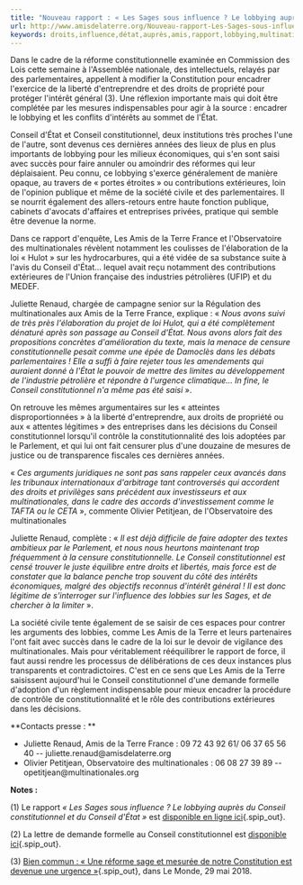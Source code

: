 ```yaml
---
title: "Nouveau rapport : « Les Sages sous influence ? Le lobbying auprès du Conseil constitutionnel et du Conseil d’État »"
url: http://www.amisdelaterre.org/Nouveau-rapport-Les-Sages-sous-influence-Le-lobbying-aupres-du-Conseil.html
keywords: droits,influence,détat,auprès,amis,rapport,lobbying,multinationales,sages,conseil,terre,renaud,constitutionnel
---
```

Dans le cadre de la réforme constitutionnelle examinée en Commission des Lois cette semaine à l'Assemblée nationale, des intellectuels, relayés par des parlementaires, appellent à modifier la Constitution pour encadrer l'exercice de la liberté d'entreprendre et des droits de propriété pour protéger l'intérêt général (3). Une réflexion importante mais qui doit être complétée par les mesures indispensables pour agir à la source : encadrer le lobbying et les conflits d'intérêts au sommet de l'État.

Conseil d'État et Conseil constitutionnel, deux institutions très proches l'une de l'autre, sont devenus ces dernières années des lieux de plus en plus importants de lobbying pour les milieux économiques, qui s'en sont saisi avec succès pour faire annuler ou amoindrir des réformes qui leur déplaisaient. Peu connu, ce lobbying s'exerce généralement de manière opaque, au travers de « portes étroites » ou contributions extérieures, loin de l'opinion publique et même de la société civile et des parlementaires. Il se nourrit également des allers-retours entre haute fonction publique, cabinets d'avocats d'affaires et entreprises privées, pratique qui semble être devenue la norme.

Dans ce rapport d'enquête, Les Amis de la Terre France et l'Observatoire des multinationales révèlent notamment les coulisses de l'élaboration de la loi « Hulot » sur les hydrocarbures, qui a été vidée de sa substance suite à l'avis du Conseil d'État\... lequel avait reçu notamment des contributions extérieures de l'Union française des industries pétrolières (UFIP) et du MEDEF.

Juliette Renaud, chargée de campagne senior sur la Régulation des multinationales aux Amis de la Terre France, explique : « *Nous avons suivi de très près l'élaboration du projet de loi Hulot, qui a été complètement dénaturé après son passage au Conseil d'État. Nous avons alors fait des propositions concrètes d'amélioration du texte, mais la menace de censure constitutionnelle pesait comme une épée de Damoclès dans les débats parlementaires ! Elle a suffi à faire rejeter tous les amendements qui auraient donné à l'État le pouvoir de mettre des limites au développement de l'industrie pétrolière et répondre à l'urgence climatique\... In fine, le Conseil constitutionnel n'a même pas été saisi* ».

On retrouve les mêmes argumentaires sur les « atteintes disproportionnées » à la liberté d'entreprendre, aux droits de propriété ou aux « attentes légitimes » des entreprises dans les décisions du Conseil constitutionnel lorsqu'il contrôle la constitutionnalité des lois adoptées par le Parlement, et qui lui ont fait censurer plus d'une douzaine de mesures de justice ou de transparence fiscales ces dernières années.

« *Ces arguments juridiques ne sont pas sans rappeler ceux avancés dans les tribunaux internationaux d'arbitrage tant controversés qui accordent des droits et privilèges sans précédent aux investisseurs et aux multinationales, dans le cadre des accords d'investissement comme le TAFTA ou le CETA* », commente Olivier Petitjean, de l'Observatoire des multinationales

Juliette Renaud, complète : « *Il est déjà difficile de faire adopter des textes ambitieux par le Parlement, et nous nous heurtons maintenant trop fréquemment à la censure constitutionnelle. Le Conseil constitutionnel est censé trouver le juste équilibre entre droits et libertés, mais force est de constater que la balance penche trop souvent du côté des intérêts économiques, malgré des objectifs reconnus d'intérêt général ! Il est donc légitime de s'interroger sur l'influence des lobbies sur les Sages, et de chercher à la limiter* ».

La société civile tente également de se saisir de ces espaces pour contrer les arguments des lobbies, comme Les Amis de la Terre et leurs partenaires l'ont fait avec succès dans le cadre de la loi sur le devoir de vigilance des multinationales. Mais pour véritablement rééquilibrer le rapport de force, il faut aussi rendre les processus de délibérations de ces deux instances plus transparents et contradictoires. C'est en ce sens que Les Amis de la Terre saisissent aujourd'hui le Conseil constitutionnel d'une demande formelle d'adoption d'un règlement indispensable pour mieux encadrer la procédure de contrôle de constitutionnalité et le rôle des contributions extérieures dans les décisions.

**Contacts presse : ** 

-   Juliette Renaud, Amis de la Terre France : 09 72 43 92 61/ 06 37 65 56 40 -- juliette.renaud\@amisdelaterre.org
-   Olivier Petitjean, Observatoire des multinationales : 06 08 27 39 89 -- opetitjean\@multinationales.org

**Notes :**

\(1) Le rapport *« Les Sages sous influence ? Le lobbying auprès du Conseil constitutionnel et du Conseil d'État »* est [disponible en ligne ici](http://www.amisdelaterre.org/IMG/pdf/les_sages_sous_influence_-_rapport_amis_de_la_terre_-_odm.pdf){.spip_out}.

\(2) La lettre de demande formelle au Conseil constitutionnel est [disponible ici](http://www.amisdelaterre.org/IMG/pdf/saisine_cc_demande_reglement-at.pdf){.spip_out}.

\(3) [Bien commun : « Une réforme sage et mesurée de notre Constitution est devenue une urgence »](https://www.lemonde.fr/idees/article/2018/05/29/bien-commun-une-reforme-sage-et-mesuree-de-notre-constitution-est-devenue-une-urgence_5306399_3232.html){.spip_out}, dans Le Monde, 29 mai 2018.
